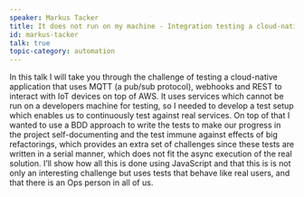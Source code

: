 ```yaml
---
speaker: Markus Tacker
title: It does not run on my machine - Integration testing a cloud-native application
id: markus-tacker
talk: true
topic-category: automation
---
```

In this talk I will take you through the challenge of testing a cloud-native application that uses MQTT (a pub/sub protocol), webhooks and REST to interact with IoT devices on top of AWS.
It uses services which cannot be run on a developers machine for testing, so I needed to develop a test setup which enables us to continuously test against real services.
On top of that I wanted to use a BDD approach to write the tests to make our progress in the project self-documenting and the test immune against effects of big refactorings, which provides an extra set of challenges since these tests are written in a serial manner, which does not fit the async execution of the real solution.
I’ll show how all this is done using JavaScript and that this is is not only an interesting challenge but uses tests that behave like real users, and that there is an Ops person in all of us.